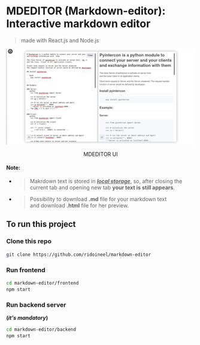 # MDEDITOR (Markdown-editor): Interactive markdown editor
> made with React.js and Node.js

![MDEDITOR UI](frontend/src/assets/images/mdeditor-ui.png)
<center>MDEDITOR UI</center>


#### Note:
* > Makrdown text is stored in <u>**_local storage_**</u>, so, after closing the current tab and opening new tab **your text is still appears**.

* > Possibility to download **.md** file for your markdown text <br/>
and download **.html** file for her preview.



## To run this project

### Clone this repo

``` bash
git clone https://github.com/ridoineel/markdown-editor
```

### Run frontend

``` bash
cd markdown-editor/frontend
npm start
```

### Run backend server
**(_it's mandatory_)**

``` bash
cd markdown-editor/backend
npm start
```
